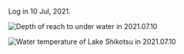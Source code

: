 Log in 10 Jul, 2021.  
  
<img src="https://github.com/siaflab/Deep_Water_Data_Logging_At_Lake_Shikotu/blob/main/DIY_Probe_for_Deep_Water/20210928/Depth(m)_20210928.png" alt="
Depth of reach to under water in 2021.07.10" title="Depth of reach to under water in 2021.07.10">  
  
<img src="https://github.com/siaflab/Deep_Water_Data_Logging_At_Lake_Shikotu/blob/main/DIY_Probe_for_Deep_Water/20210928/Temperature(deg C)_20210928.png" alt="
Water temperature of Lake Shikotsu in 2021.07.10" title="Water temperature of Lake Shikotsu in 2021.07.10">  
